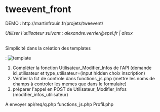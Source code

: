 # tweevent_front
<p>DEMO : http://martinfrouin.fr/projets/tweevent/ </p>
<i> Utiliser l'utilisateur suivant : alexandre.verrier@epsi.fr | alexx</i>
<br/> <br/>
<p>Simplicité dans la création des templates</p> :
<img src="http://martinfrouin.fr/projets/tweevent/img/xw.png" alt="template" style="max-width:100%;"/>

1. Compléter la fonction Utilisateur_Modifier_Infos de l'API (demande id_utilisateur et type_utilisateur=(input hidden choix inscription)
2. Vérifier la fct de controle dans functions_js.php (mettre les noms de champs à controler les memes que dans le formulaire)
3. préparer l'appel en POST de Utilisateur_Modifier_Infos (modifier_infos_utilisateur)




A envoyer
api/req/q.php
functions_js.php
Profil.php


